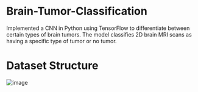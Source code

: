 # Brain-Tumor-Classification
Implemented a CNN in Python using TensorFlow to differentiate between certain types of brain tumors. The model classifies 2D brain MRI scans as having a specific type of tumor or no tumor.

# Dataset Structure
![image](https://user-images.githubusercontent.com/33336845/235602598-d3f21c0c-e360-4809-8353-0c305ab1a688.png)
